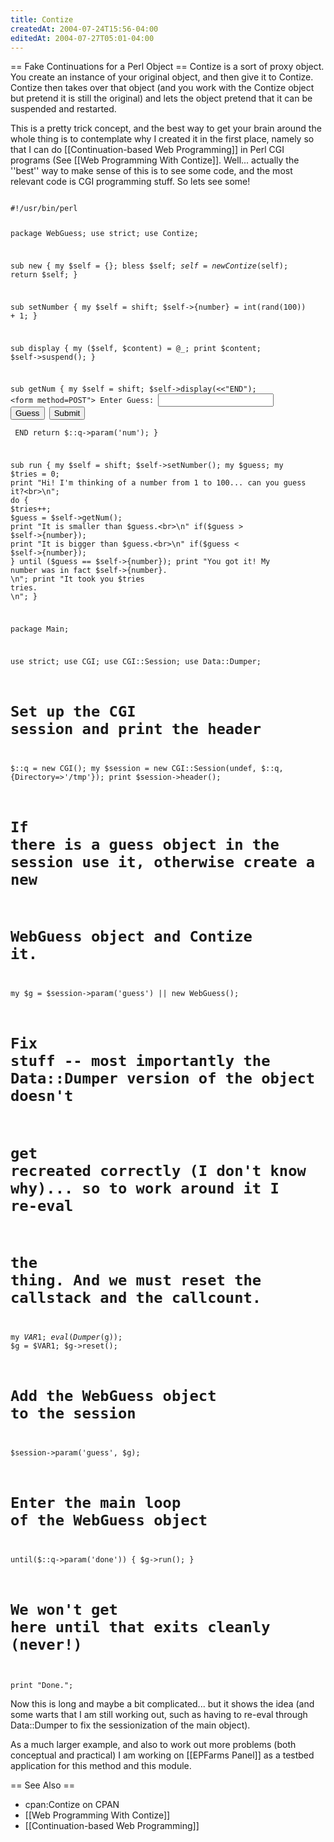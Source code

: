 ```yaml
---
title: Contize
createdAt: 2004-07-24T15:56-04:00
editedAt: 2004-07-27T05:01-04:00
---
```


== Fake Continuations for a Perl Object ==
Contize is a sort of proxy object. You create an instance of your original object, and then give it to Contize. Contize then takes over that object (and you work with the Contize object but pretend it is still the original) and lets the object pretend that it can be suspended and restarted.

This is a pretty trick concept, and the best way to get your brain around the whole thing is to contemplate why I created it in the first place, namely so that I can do [[Continuation-based Web Programming]] in Perl CGI programs (See [[Web Programming With Contize]]. Well... actually the ''best'' way to make sense of this is to see some code, and the most relevant code is CGI programming stuff. So lets see some!

<code>
#!/usr/bin/perl

package WebGuess;
use strict;
use Contize;

sub new {
  my $self = {};
  bless $self;
  $self = new Contize($self);
  return $self;
}

sub setNumber {
  my $self = shift;
  $self->{number} = int(rand(100)) + 1;
}

sub display {
  my ($self, $content) = @_;
  print $content;
  $self->suspend();
}

sub getNum {
  my $self = shift;
  $self->display(<<"END");
    <form method=POST">
      Enter Guess: <input name="num">
      <input type=submit value="Guess"> <input type=submit name="done"><br>
    </form>
END
  return $::q->param('num');
}

sub run {
  my $self = shift;
  $self->setNumber();
  my $guess;
  my $tries = 0;
  print "Hi! I'm thinking of a number from 1 to 100... can you guess it?<br>\n";
  do {
    $tries++;
    $guess = $self->getNum();
    print "It is smaller than $guess.<br>\n" if($guess > $self->{number});
    print "It is bigger than $guess.<br>\n" if($guess < $self->{number});
  } until ($guess == $self->{number});
  print "You got it! My number was in fact $self->{number}.<br>\n";
  print "It took you $tries tries.<br>\n";
}

package Main;

use strict;
use CGI;
use CGI::Session;
use Data::Dumper;

# Set up the CGI session and print the header
$::q = new CGI();
my $session = new CGI::Session(undef, $::q, {Directory=>'/tmp'});
print $session->header();

# If there is a guess object in the session use it, otherwise create a new
# WebGuess object and Contize it.
my $g = $session->param('guess') || new WebGuess();

# Fix stuff -- most importantly the Data::Dumper version of the object doesn't
# get recreated correctly (I don't know why)... so to work around it I re-eval
# the thing. And we must reset the callstack and the callcount.
my $VAR1;
eval(Dumper($g));
$g = $VAR1;
$g->reset();

# Add the WebGuess object to the session
$session->param('guess', $g);

# Enter the main loop of the WebGuess object
until($::q->param('done')) {
  $g->run();
}

# We won't get here until that exits cleanly (never!)
print "Done.";
</code>

Now this is long and maybe a bit complicated... but it shows the idea (and some warts that I am still working out, such as having to re-eval through Data::Dumper to fix the sessionization of the main object).

As a much larger example, and also to work out more problems (both conceptual and practical) I am working on [[EPFarms Panel]] as a testbed application for this method and this module.

== See Also ==
* cpan:Contize on CPAN
* [[Web Programming With Contize]]
* [[Continuation-based Web Programming]]

